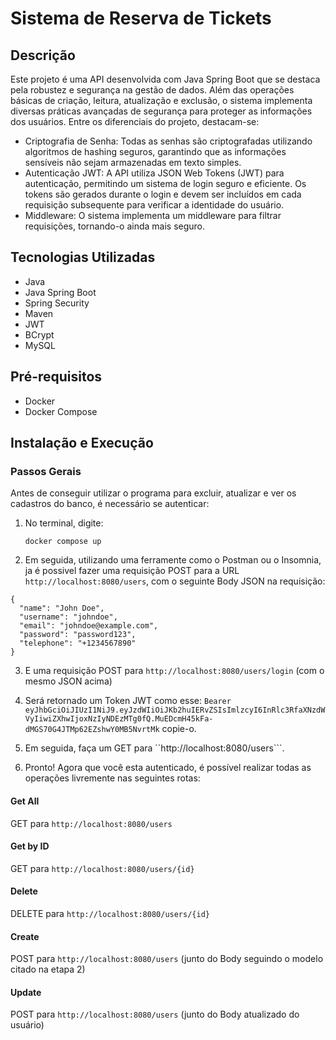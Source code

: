 # Sistema de Reserva de Tickets

## Descrição
Este projeto é uma API desenvolvida com Java Spring Boot que se destaca pela robustez e segurança na gestão de dados. Além das operações básicas de criação, leitura, atualização e exclusão, o sistema implementa diversas práticas avançadas
de segurança para proteger as informações dos usuários. Entre os diferenciais do projeto, destacam-se:

- Criptografia de Senha: Todas as senhas são criptografadas utilizando algoritmos de hashing seguros, garantindo que as informações sensíveis não sejam armazenadas em texto simples.
- Autenticação JWT: A API utiliza JSON Web Tokens (JWT) para autenticação, permitindo um sistema de login seguro e eficiente. Os tokens são gerados durante o login e devem ser incluídos em cada requisição subsequente para verificar a identidade
  do usuário.
- Middleware: O sistema implementa um middleware para filtrar requisições, tornando-o ainda mais seguro.

## Tecnologias Utilizadas
- Java
- Java Spring Boot
- Spring Security
- Maven
- JWT
- BCrypt
- MySQL

## Pré-requisitos
- Docker
- Docker Compose

## Instalação e Execução
### Passos Gerais
Antes de conseguir utilizar o programa para excluir, atualizar e ver os cadastros do banco, é necessário se autenticar:

1. No terminal, digite:
   
       docker compose up

2. Em seguida, utilizando uma ferramente como o Postman ou o Insomnia, ja é possivel fazer uma requisição POST para a URL ```http://localhost:8080/users```, com o seguinte Body JSON na requisição:
   
```
{
  "name": "John Doe",
  "username": "johndoe",
  "email": "johndoe@example.com",
  "password": "password123",
  "telephone": "+1234567890"
}

```
3. E uma requisição POST para ```http://localhost:8080/users/login``` (com o mesmo JSON acima)

4. Será retornado um Token JWT como esse: ```Bearer eyJhbGciOiJIUzI1NiJ9.eyJzdWIiOiJKb2huIERvZSIsImlzcyI6InRlc3RfaXNzdWVyIiwiZXhwIjoxNzIyNDEzMTg0fQ.MuEDcmH45kFa-dMGS70G4JTMp62EZshwY0MB5NvrtMk``` copie-o.

5. Em seguida, faça um GET para ``http://localhost:8080/users```.

6. Pronto! Agora que você esta autenticado, é possível realizar todas as operações livremente nas seguintes rotas:

#### Get All
GET para ```http://localhost:8080/users```

#### Get by ID
GET para ```http://localhost:8080/users/{id}```

#### Delete
DELETE para ```http://localhost:8080/users/{id}```

#### Create
POST para ```http://localhost:8080/users``` (junto do Body seguindo o modelo citado na etapa 2)

#### Update
POST para ```http://localhost:8080/users``` (junto do Body atualizado do usuário)
